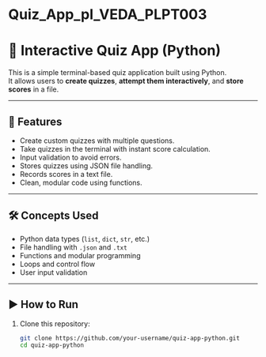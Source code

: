 # Quiz_App_pl_VEDA_PLPT003
# 🧠 Interactive Quiz App (Python)

This is a simple terminal-based quiz application built using Python.  
It allows users to **create quizzes**, **attempt them interactively**, and **store scores** in a file.

---

## 🚀 Features

- Create custom quizzes with multiple questions.
- Take quizzes in the terminal with instant score calculation.
- Input validation to avoid errors.
- Stores quizzes using JSON file handling.
- Records scores in a text file.
- Clean, modular code using functions.

---

## 🛠️ Concepts Used

- Python data types (`list`, `dict`, `str`, etc.)
- File handling with `.json` and `.txt`
- Functions and modular programming
- Loops and control flow
- User input validation

---

## ▶️ How to Run

1. Clone this repository:
   ```bash
   git clone https://github.com/your-username/quiz-app-python.git
   cd quiz-app-python
